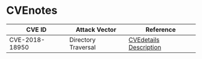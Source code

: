 # CVEnotes

|CVE ID        |Attack Vector      |Reference                                     |
|--------------|-------------------|----------------------------------------------|
|CVE-2018-18950|Directory Traversal|[CVEdetails](https://www.cvedetails.com/cve/CVE-2018-18950/) [Description](https://github.com/eddietcc/CVEnotes/blob/master/CVE-2018-18950_KindEditor/README.md)|
